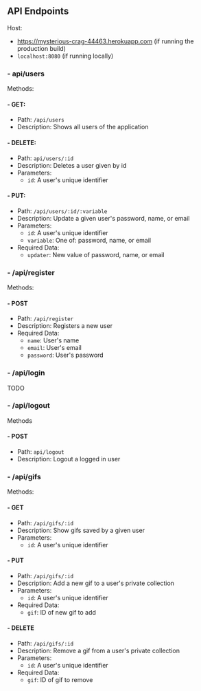 ## API Endpoints

Host:
- https://mysterious-crag-44463.herokuapp.com (if running the production build)
- `localhost:8080` (if running locally)  

### - api/users

Methods:
#### - GET:
  - Path: `/api/users`  
  - Description: Shows all users of the application  
#### - DELETE:  
  - Path: `api/users/:id`  
  - Description: Deletes a user given by id   
  - Parameters:  
    - `id`: A user's unique identifier
#### - PUT:
  - Path: `/api/users/:id/:variable`
  - Description: Update a given user's password, name, or email  
  - Parameters:  
    - `id`: A user's unique identifier
    - `variable`: One of: password, name, or email
  - Required Data:
    - `updater`: New value of password, name, or email

### - /api/register
Methods:
#### - POST
  - Path: `/api/register`
  - Description: Registers a new user
  - Required Data:
    - `name`: User's name
    - `email`: User's email
    - `password`: User's password

### - /api/login
TODO

### - /api/logout
Methods

#### - POST
  - Path: `api/logout`
  - Description: Logout a logged in user

### - /api/gifs
Methods:

#### - GET
  - Path: `/api/gifs/:id`
  - Description: Show gifs saved by a given user
  - Parameters:  
    - `id`: A user's unique identifier

#### - PUT
  - Path: `/api/gifs/:id`
  - Description: Add a new gif to a user's private collection
  - Parameters:  
    - `id`: A user's unique identifier
  - Required Data:
    - `gif`: ID of new gif to add

#### - DELETE
  - Path: `/api/gifs/:id`
  - Description: Remove a gif from a user's private collection
  - Parameters:  
    - `id`: A user's unique identifier
  - Required Data:
    - `gif`: ID of gif to remove
